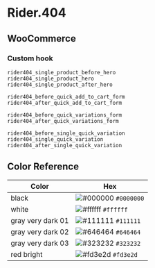 # Rider.404

## WooCommerce

### Custom hook

```
rider404_single_product_before_hero
rider404_single_product_hero
rider404_single_product_after_hero
```

```
rider404_before_quick_add_to_cart_form
rider404_after_quick_add_to_cart_form
```

```
rider404_before_quick_variations_form
rider404_after_quick_variations_form
```

```
rider404_before_single_quick_variation
rider404_single_quick_variation
rider404_after_single_quick_variation
```

## Color Reference

| Color             | Hex                                                                 |
| ----------------- | ------------------------------------------------------------------- |
| black             | ![#000000](https://via.placeholder.com/10/000000?text=+) `#0000000` |
| white             | ![#ffffff](https://via.placeholder.com/10/ffffff?text=+) `#ffffff`  |
| gray very dark 01 | ![#111111](https://via.placeholder.com/10/111111?text=+) `#111111`  |
| gray very dark 02 | ![#646464](https://via.placeholder.com/10/646464?text=+) `#646464`  |
| gray very dark 03 | ![#323232](https://via.placeholder.com/10/323232?text=+) `#323232`  |
| red bright        | ![#fd3e2d](https://via.placeholder.com/10/fd3e2d?text=+) `#fd3e2d`  |
